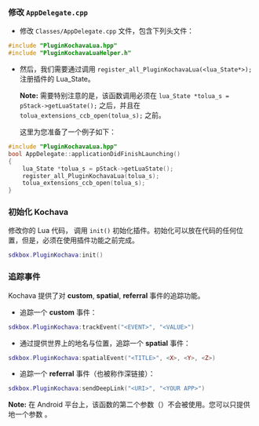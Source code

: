 ### 修改 `AppDelegate.cpp`
* 修改 `Classes/AppDelegate.cpp` 文件，包含下列头文件：
```cpp
#include "PluginKochavaLua.hpp"
#include "PluginKochavaLuaHelper.h"
```

* 然后，我们需要通过调用 `register_all_PluginKochavaLua(<lua_State*>);` 注册插件的 Lua\_State。

  __Note:__ 需要特别注意的是，该函数调用必须在 `lua_State *tolua_s = pStack->getLuaState();` 之后，并且在 `tolua_extensions_ccb_open(tolua_s);` 之前。

    这里为您准备了一个例子如下：
```cpp
#include "PluginKochavaLua.hpp"
bool AppDelegate::applicationDidFinishLaunching()
{
	lua_State *tolua_s = pStack->getLuaState();
	register_all_PluginKochavaLua(tolua_s);
	tolua_extensions_ccb_open(tolua_s);
}
```

### 初始化 Kochava
修改你的 Lua 代码， 调用 `init()` 初始化插件。初始化可以放在代码的任何位置，但是，必须在使用插件功能之前完成。
```lua
sdkbox.PluginKochava:init()
```

### 追踪事件
Kochava 提供了对 __custom__, __spatial__, __referral__ 事件的追踪功能。

* 追踪一个 __custom__ 事件：
```lua
sdkbox.PluginKochava:trackEvent("<EVENT>", "<VALUE>")
```

* 通过提供世界上的地名与位置，追踪一个 __spatial__ 事件：
```lua
sdkbox.PluginKochava:spatialEvent("<TITLE>", <X>, <Y>, <Z>)
```

* 追踪一个 __referral__ 事件（也被称作深链接）：
```lua
sdkbox.PluginKochava:sendDeepLink("<URI>", "<YOUR APP>")
```
__Note:__ 在 Android 平台上，该函数的第二个参数（__<YOUR APP>__）不会被使用。您可以只提供地一个参数 __<URI>__ 。
